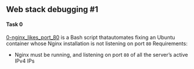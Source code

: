 ## Web stack debugging #1

#### Task 0
[0-nginx_likes_port_80](0-nginx_likes_port_80) is a Bash script thatautomates fixing an Ubuntu container whose Nginx installation is not listening on port `80`
Requirements:
- Nginx must be running, and listening on port `80` of all the server’s active IPv4 IPs
